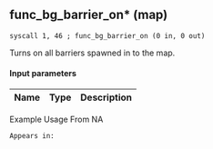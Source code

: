 ## func_bg_barrier_on* (map)

`syscall 1, 46 ; func_bg_barrier_on (0 in, 0 out)`

Turns on all barriers spawned in to the map.

#### Input parameters
| Name | Type | Description
|------|------|------------


Example Usage From NA






	Appears in:



